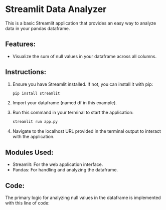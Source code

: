 # Streamlit Data Analyzer

This is a basic Streamlit application that provides an easy way to analyze data in your pandas dataframe.

## Features:

- Visualize the sum of null values in your dataframe across all columns.

## Instructions:

1. Ensure you have Streamlit installed. If not, you can install it with pip:

   ```bash
   pip install streamlit
   ``` 
2. Import your dataframe (named df in this example).
3. Run this command in your terminal to start the application:

   ```bash
   streamlit run app.py
   ```
   
4. Navigate to the localhost URL provided in the terminal output to interact with the application.

## Modules Used:

- Streamlit: For the web application interface.
- Pandas: For handling and analyzing the dataframe.

## Code:

The primary logic for analyzing null values in the dataframe is implemented with this line of code: